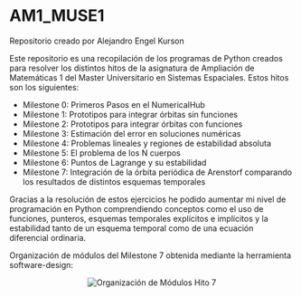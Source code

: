 # AM1_MUSE1

Repositorio creado por Alejandro Engel Kurson

Este repositorio es una recopilación de los programas de Python creados para resolver los distintos hitos de la asignatura de Ampliación de Matemáticas 1 del Master Universitario en Sistemas Espaciales. Estos hitos son los siguientes:

  * Milestone 0: Primeros Pasos en el NumericalHub
  * Milestone 1: Prototipos para integrar órbitas sin funciones
  * Milestone 2: Prototipos para integrar órbitas con funciones
  * Milestone 3: Estimación del error en soluciones numéricas
  * Milestone 4: Problemas lineales y regiones de estabilidad absoluta
  * Milestone 5: El problema de los N cuerpos
  * Milestone 6: Puntos de Lagrange y su estabilidad
  * Milestone 7: Integración de la órbita periódica de Arenstorf comparando los resultados de distintos esquemas temporales

Gracias a la resolución de estos ejercicios he podido aumentar mi nivel de programación en Python comprendiendo conceptos como el uso de funciones, punteros, esquemas temporales explícitos e implícitos y la estabilidad tanto de un esquema temporal como de una ecuación diferencial ordinaria. 

Organización de módulos del Milestone 7 obtenida mediante la herramienta software-design:

<p align="center">
  <img src=".\source\Milestone_7\Organizacion_de_Modulos.png" alt="Organización de Módulos Hito 7">
</p>
